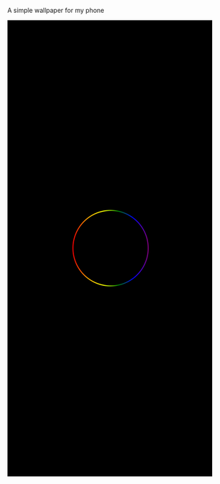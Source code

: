 A simple wallpaper for my phone

![wallpaper](https://raw.githubusercontent.com/BaptisteGavalda/random-stuff/master/background/background.png)
